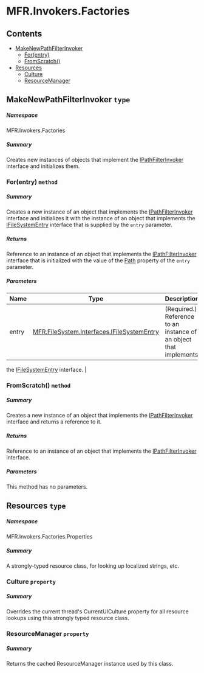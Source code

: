 <a name='assembly'></a>
# MFR.Invokers.Factories

## Contents

- [MakeNewPathFilterInvoker](#T-MFR-Invokers-Factories-MakeNewPathFilterInvoker 'MFR.Invokers.Factories.MakeNewPathFilterInvoker')
  - [For(entry)](#M-MFR-Invokers-Factories-MakeNewPathFilterInvoker-For-MFR-FileSystem-Interfaces-IFileSystemEntry- 'MFR.Invokers.Factories.MakeNewPathFilterInvoker.For(MFR.FileSystem.Interfaces.IFileSystemEntry)')
  - [FromScratch()](#M-MFR-Invokers-Factories-MakeNewPathFilterInvoker-FromScratch 'MFR.Invokers.Factories.MakeNewPathFilterInvoker.FromScratch')
- [Resources](#T-MFR-Invokers-Factories-Properties-Resources 'MFR.Invokers.Factories.Properties.Resources')
  - [Culture](#P-MFR-Invokers-Factories-Properties-Resources-Culture 'MFR.Invokers.Factories.Properties.Resources.Culture')
  - [ResourceManager](#P-MFR-Invokers-Factories-Properties-Resources-ResourceManager 'MFR.Invokers.Factories.Properties.Resources.ResourceManager')

<a name='T-MFR-Invokers-Factories-MakeNewPathFilterInvoker'></a>
## MakeNewPathFilterInvoker `type`

##### Namespace

MFR.Invokers.Factories

##### Summary

Creates new instances of objects that implement the
[IPathFilterInvoker](#T-MFR-Invokers-Interfaces-IPathFilterInvoker 'MFR.Invokers.Interfaces.IPathFilterInvoker')
interface
and initializes them.

<a name='M-MFR-Invokers-Factories-MakeNewPathFilterInvoker-For-MFR-FileSystem-Interfaces-IFileSystemEntry-'></a>
### For(entry) `method`

##### Summary

Creates a new instance of an object that implements the
[IPathFilterInvoker](#T-MFR-Invokers-Interfaces-IPathFilterInvoker 'MFR.Invokers.Interfaces.IPathFilterInvoker')
interface and initializes it with the instance of an object that
implements the
[IFileSystemEntry](#T-MFR-FileSystem-Interfaces-IFileSystemEntry 'MFR.FileSystem.Interfaces.IFileSystemEntry')
interface that is supplied by the `entry` parameter.

##### Returns

Reference to an instance of an object that implements the
[IPathFilterInvoker](#T-MFR-Invokers-Interfaces-IPathFilterInvoker 'MFR.Invokers.Interfaces.IPathFilterInvoker')
interface that is initialized with the value of the
[Path](#P-MFR-FileSystem-Interfaces-IFileSystemEntry-Path 'MFR.FileSystem.Interfaces.IFileSystemEntry.Path')
property of the `entry` parameter.

##### Parameters

| Name | Type | Description |
| ---- | ---- | ----------- |
| entry | [MFR.FileSystem.Interfaces.IFileSystemEntry](#T-MFR-FileSystem-Interfaces-IFileSystemEntry 'MFR.FileSystem.Interfaces.IFileSystemEntry') | (Required.) Reference to an instance of an object that implements
the
[IFileSystemEntry](#T-MFR-FileSystem-Interfaces-IFileSystemEntry 'MFR.FileSystem.Interfaces.IFileSystemEntry')
interface. |

<a name='M-MFR-Invokers-Factories-MakeNewPathFilterInvoker-FromScratch'></a>
### FromScratch() `method`

##### Summary

Creates a new instance of an object that implements the
[IPathFilterInvoker](#T-MFR-Invokers-Interfaces-IPathFilterInvoker 'MFR.Invokers.Interfaces.IPathFilterInvoker')
interface and returns a reference to it.

##### Returns

Reference to an instance of an object that implements the
[IPathFilterInvoker](#T-MFR-Invokers-Interfaces-IPathFilterInvoker 'MFR.Invokers.Interfaces.IPathFilterInvoker')
interface.

##### Parameters

This method has no parameters.

<a name='T-MFR-Invokers-Factories-Properties-Resources'></a>
## Resources `type`

##### Namespace

MFR.Invokers.Factories.Properties

##### Summary

A strongly-typed resource class, for looking up localized strings, etc.

<a name='P-MFR-Invokers-Factories-Properties-Resources-Culture'></a>
### Culture `property`

##### Summary

Overrides the current thread's CurrentUICulture property for all
  resource lookups using this strongly typed resource class.

<a name='P-MFR-Invokers-Factories-Properties-Resources-ResourceManager'></a>
### ResourceManager `property`

##### Summary

Returns the cached ResourceManager instance used by this class.
